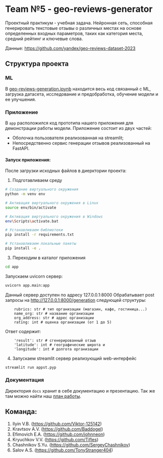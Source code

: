 # Team №5 - geo-reviews-generator
Проектный практикум - учебная задача. Нейронная сеть, способная генерировать текстовые отзывы о различных местах на основе определенных входных параметров, таких как категория места, средний рейтинг и ключевые слова.

Данные: https://github.com/yandex/geo-reviews-dataset-2023

## Структура проекта

### ML

В [geo-reviews-generation.ipynb](./geo-reviews-generation.ipynb) находится весь код связанный с ML, загрузка датасета, исследование и предобработка, обучение модели и ее улучшения.

### Приложение

В `app` расположился код прототипа нашего приложения для демонстрации работы модели.
Приложение состоит из двух частей:
- Оболочка пользователя реализованная на streamlit;
- Непосредственно сервис генерации отзывов реализованный на FastAPI.

#### Запуск приложения:

После загрузки исходных файлов в диерктории проекта:
1) Подготавливаем среду 
````bash
# Создание виртуального окружения
python -m venv env

# Активация виртуального окружения в Linux
source env/bin/activate

# Активация виртуального окружения в Windows
env\Scripts\activate.bat

# Устанавливаем библиотеки
pip install -r requirements.txt

# Устанавливаем локальные пакеты
pip install -e .
````

3) Переходим в каталог приложения
````bash
cd app
````

Запускаем uvicorn сервер:  

````bash
uvicorn app.main:app
````
Данный сервер доступен по адресу 127.0.0.1:8000 
Обрабатывает post запросы на http://127.0.0.1:8000/generation следующей структуры:

````
    rubrics: str # тип организации (магазин, кафе, гостиница...)
    name_org: str # название организации
    org_address: str # адрес организации
    rating: int # оценка организации (от 1 до 5)    
````
Ответ содержит:

````
    'result': str # сгенерированный отзыв
    'latitude': int # географические широта и
    'longitude': int # долгота организации
````
4) Запускаем streamlit сервер реализующий web-интерфейс 

````bash
streamlit run appst.pyp
````

### Документация

Директория `docs` хранит в себе документацию и презентацию.
Так же там можно найти наш [план работы](./docs/README.md).


## Команда:
1) Ilyin V.B. (https://github.com/Viktor-125142)
2) Kravtsov A.V. (https://github.com/Baddogel)
3) Efimovich E.A. (https://github.com/johnneon)
4) Kryuchkov V.V. (https://github.com/Tifles)
5) Chashnikov S.Yu. (https://github.com/SergeyChashnikov)
6) Salov A.S. (https://github.com/TonyStranger404)
